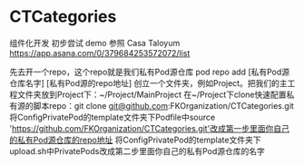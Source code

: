 # CTCategories
组件化开发 初步尝试
demo 参照 Casa Taloyum https://app.asana.com/0/379684253572072/list

先去开一个repo，这个repo就是我们私有Pod源仓库
pod repo add [私有Pod源仓库名字] [私有Pod源的repo地址]
创立一个文件夹，例如Project。把我们的主工程文件夹放到Project下：~/Project/MainProject
在~/Project下clone快速配置私有源的脚本repo：git clone git@github.com:FKOrganization/CTCategories.git
将ConfigPrivatePod的template文件夹下Podfile中source 'https://github.com/FKOrganization/CTCategories.git'改成第一步里面你自己的私有Pod源仓库的repo地址
将ConfigPrivatePod的template文件夹下upload.sh中PrivatePods改成第二步里面你自己的私有Pod源仓库的名字
